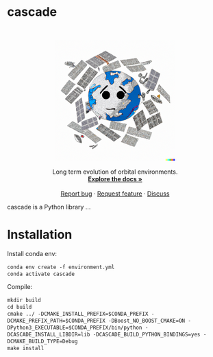 cascade
=========

<!-- PROJECT LOGO -->
<br />
<p align="center">
  <a href="https://github.com/esa/cascade">
    <img src="doc/_static/images/logo.png" alt="Logo" width="280">
  </a>
  <p align="center">
    Long term evolution of orbital environments.
    <br />
    <a href="https://esa.github.io/cascade/index.html"><strong>Explore the docs »</strong></a>
    <br />
    <br />
    <a href="https://github.com/esa/cascade/issues/new/choose">Report bug</a>
    ·
    <a href="https://github.com/esa/cascade/issues/new/choose">Request feature</a>
    ·
    <a href="https://github.com/esa/cascade/discussions">Discuss</a>
  </p>
</p>

cascade is a Python library ...

Installation
===============
Install conda env:

```
conda env create -f environment.yml
conda activate cascade
```

Compile:
```
mkdir build
cd build
cmake ../ -DCMAKE_INSTALL_PREFIX=$CONDA_PREFIX -DCMAKE_PREFIX_PATH=$CONDA_PREFIX -DBoost_NO_BOOST_CMAKE=ON -DPython3_EXECUTABLE=$CONDA_PREFIX/bin/python -DCASCADE_INSTALL_LIBDIR=lib -DCASCADE_BUILD_PYTHON_BINDINGS=yes -DCMAKE_BUILD_TYPE=Debug
make install
```
